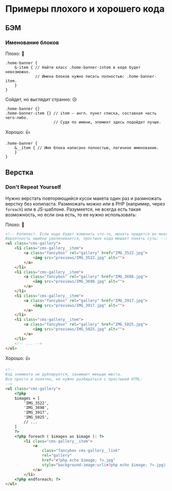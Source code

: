 # Примеры плохого и хорошего кода

## БЭМ

### Именование блоков
Плохо: :hankey:
```less
.home-banner {
    &-item { // Найти класс .home-banner-intem в коде будет невозможно.
             // Имена блоков нужно писать полностью: .home-banner-item.
    }
}
```
Сойдет, но выглядит странно: :unamused:
```less
.home-banner {}
.home-banner-item {} // item — англ. пункт списка, составная часть чего-либо.
                     // Судя по имени, элемент здесь подойдет лучше.
```
Хорошо: :+1:
```less
.home-banner {
    &__item { // Имя блока написано полностью, логичное именование.
    }
}
```

## Верстка
### Don't Repeat Yourself
Нужно верстать повторяющийся кусок макета один раз и размножать верстку без копипаста. Размножать можно или в PHP (например, через `foreach`) или в JS-шаблоне. Разумеется, не всегда есть такая возможность, но если она есть, то ее нужно использовать:

Плохо: :hankey:
```html
<!-- Копипаст. Если надо будет изменить что-то, менять придется во многих местах.
Вероятность ошибки увеличивается, простыня кода мешает понять суть: -->
<ul class="cms-gallery">
    <li class="cms-gallery__item">
        <a class="fancybox" rel="gallery" href="IMG_3522.jpg">
            <img src="previews/IMG_3522.jpg" alt="">
        </a>
    </li>
    <li class="cms-gallery__item">
        <a class="fancybox" rel="gallery" href="IMG_3698.jpg">
            <img src="previews/IMG_3698.jpg" alt="">
        </a>
    </li>
    <li class="cms-gallery__item">
        <a class="fancybox" rel="gallery" href="IMG_3917.jpg">
            <img src="previews/IMG_3917.jpg" alt="">
        </a>
    </li>
    <li class="cms-gallery__item">
        <a class="fancybox" rel="gallery" href="IMG_5025.jpg">
            <img src="previews/IMG_5025.jpg" alt="">
        </a>
    </li>
    <!-- ... -->
</ul>
```
Хорошо: :+1:
```html
<!-- 
Код элемента не дублируется, занимает меньше места.
Все просто и понятно, не нужно разбираться с простыней HTML:
-->
<ul class="cms-gallery">
    <?php
    $images = [
        'IMG_3522',
        'IMG_3698',
        'IMG_3917',
        'IMG_5025',
        // ...
    ]
    ?>
    <?php foreach ( $images as $image ): ?>
        <li class="cms-gallery__item">
            <a
                class="fancybox cms-gallery__link"
                rel="gallery"
                href="<?php echo $image; ?>.jpg"
                style="background-image:url(<?php echo $image; ?>.jpg);">
            </a>
        </li>
    <?php endforeach; ?>
</ul>
```
